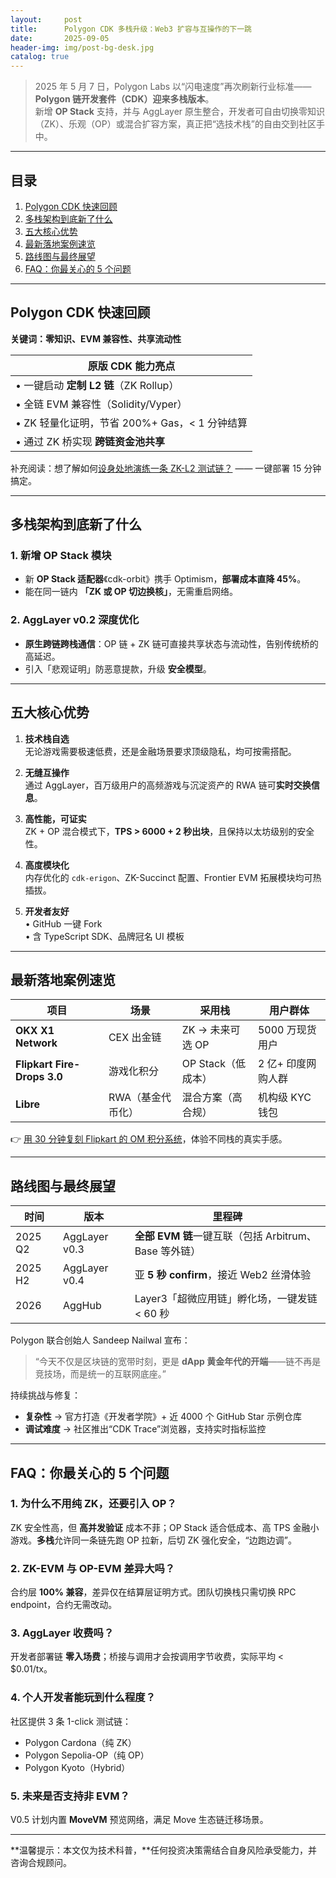 ```yaml
---
layout:     post
title:      Polygon CDK 多栈升级：Web3 扩容与互操作的下一跳
date:       2025-09-05
header-img: img/post-bg-desk.jpg
catalog: true
---
```


> 2025 年 5 月 7 日，Polygon Labs 以“闪电速度”再次刷新行业标准——**Polygon 链开发套件（CDK）迎来多栈版本**。  
> 新增 **OP Stack** 支持，并与 AggLayer 原生整合，开发者可自由切换零知识（ZK）、乐观（OP）或混合扩容方案，真正把“选技术栈”的自由交到社区手中。

---

## 目录
1. [Polygon CDK 快速回顾](#polygon-cdk-快速回顾)  
2. [多栈架构到底新了什么](#多栈架构到底新了什么)  
3. [五大核心优势](#五大核心优势)  
4. [最新落地案例速览](#最新落地案例速览)  
5. [路线图与最终展望](#路线图与最终展望)  
6. [FAQ：你最关心的 5 个问题](#faq你最关心的5个问题)

---

## Polygon CDK 快速回顾

**关键词：零知识、EVM 兼容性、共享流动性**

| 原版 CDK 能力亮点 |
|------------------|
| • 一键启动 **定制 L2 链**（ZK Rollup） |
| • 全链 EVM 兼容性（Solidity/Vyper） |
| • ZK 轻量化证明，节省 200%+ Gas，< 1 分钟结算 |
| • 通过 ZK 桥实现 **跨链资金池共享** |

补充阅读：想了解如何[设身处地演练一条 ZK-L2 测试链？](https://okxdog.com/) —— 一键部署 15 分钟搞定。

---

## 多栈架构到底新了什么

### 1. 新增 OP Stack 模块
- 新 **OP Stack 适配器**《cdk-orbit》携手 Optimism，**部署成本直降 45%**。  
- 能在同一链内 **「ZK 或 OP 切边换核」**，无需重启网络。

### 2. AggLayer v0.2 深度优化
- **原生跨链跨栈通信**：OP 链 + ZK 链可直接共享状态与流动性，告别传统桥的高延迟。  
- 引入「悲观证明」防恶意提款，升级 **安全模型**。

---

## 五大核心优势

1. **技术栈自选**  
   无论游戏需要极速低费，还是金融场景要求顶级隐私，均可按需搭配。

2. **无缝互操作**  
   通过 AggLayer，百万级用户的高频游戏与沉淀资产的 RWA 链可**实时交换信息**。  

3. **高性能，可证实**  
   ZK + OP 混合模式下，**TPS > 6000 + 2 秒出块**，且保持以太坊级别的安全性。

4. **高度模块化**  
   内存优化的 `cdk-erigon`、ZK-Succinct 配置、Frontier EVM 拓展模块均可热插拔。  

5. **开发者友好**  
   • GitHub 一键 Fork  
   • 含 TypeScript SDK、品牌冠名 UI 模板  

---

## 最新落地案例速览

| 项目 | 场景 | 采用栈 | 用户群体 |
|---|---|---|---|
| **OKX X1 Network** | CEX 出金链 | ZK → 未来可选 OP | 5000 万现货用户 |
| **Flipkart Fire-Drops 3.0** | 游戏化积分 | OP Stack（低成本） | 2 亿+ 印度网购人群 |
| **Libre** | RWA（基金代币化） | 混合方案（高合规） | 机构级 KYC 钱包 |

👉 [用 30 分钟复刻 Flipkart 的 OM 积分系统](https://okxdog.com/)，体验不同栈的真实手感。

---

## 路线图与最终展望

| 时间 | 版本 | 里程碑 |
|---|---|---|
| 2025 Q2 | AggLayer v0.3 | **全部 EVM 链**一键互联（包括 Arbitrum、Base 等外链） |
| 2025 H2 | AggLayer v0.4 | 亚 **5 秒 confirm**，接近 Web2 丝滑体验 |
| 2026 | AggHub | Layer3「超微应用链」孵化场，一键发链 < 60 秒 |

Polygon 联合创始人 Sandeep Nailwal 宣布：  
> “今天不仅是区块链的宽带时刻，更是 **dApp 黄金年代的开端**——链不再是竞技场，而是统一的互联网底座。”

持续挑战与修复：  
- **复杂性** → 官方打造《开发者学院》+ 近 4000 个 GitHub Star 示例仓库  
- **调试难度** → 社区推出“CDK Trace”浏览器，支持实时指标监控

---

## FAQ：你最关心的 5 个问题

### 1. 为什么不用纯 ZK，还要引入 OP？
ZK 安全性高，但 **高并发验证** 成本不菲；OP Stack 适合低成本、高 TPS 金融小游戏。**多栈**允许同一条链先跑 OP 拉新，后切 ZK 强化安全，“边跑边调”。

### 2. ZK-EVM 与 OP-EVM 差异大吗？
合约层 **100% 兼容**，差异仅在结算层证明方式。团队切换栈只需切换 RPC endpoint，合约无需改动。

### 3. AggLayer 收费吗？
开发者部署链 **零入场费**；桥接与调用才会按调用字节收费，实际平均 < $0.01/tx。

### 4. 个人开发者能玩到什么程度？
社区提供 3 条 1-click 测试链：  
- Polygon Cardona（纯 ZK）  
- Polygon Sepolia-OP（纯 OP）  
- Polygon Kyoto（Hybrid）  

### 5. 未来是否支持非 EVM？
V0.5 计划内置 **MoveVM** 预览网络，满足 Move 生态链迁移场景。

---

**温馨提示：本文仅为技术科普，**任何投资决策需结合自身风险承受能力，并咨询合规顾问。